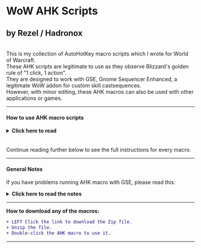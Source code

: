 # WoW AHK Scripts
## by Rezel / Hadronox
<br/>
This is my collection of AutoHotKey macro scripts which I wrote for World of Warcraft.<br/>
These AHK scripts are legitimate to use as they observe Blizzard's golden rule of "1 click, 1 action".<br/>
They are designed to work with GSE, Gnome Sequencer Enhanced, a legitimate WoW addon for custom skill castsequences.<br/>
However, with minor editing, these AHK macros can also be used with other applications or games.

---

#### How to use AHK macro scripts

<p><details>
<summary> <b>Click here to read</b> </summary>
<br/>
1. Download and install AHK. (https://autohotkey.com/download/).
2. Download the AHK macro from the link provided. Alternatively, copy/paste the script code into an empty text file, then rename its extension from `.txt` to `ahk`.
3. Read the instructions provided with each macro to learn how it works.
4. Double-click the new AHK macro to activate it.
</p></details>
<br/>
<br/>
Continue reading further below to see the full instructions for every macro.

---

#### General Notes

If you have problems running AHK macro with GSE, please read this:
<p><details>
<summary> <b>Click here to read the notes</b> </summary>
<br/>
- Every macro has been tested to work properly in WoW, including all modifiers!

- If you want to use the modifier keys listed in your GSE macro, then in WoW you have to unbind the relevent mod keys for the button where your GSE macro is on. If there is a conflict between mod keys in GSE and mod keys in WoW, then WoW keybinds always take priority and your GSE mod key will never trigger. Remember that in WoW by default, `SHIFT` is bound to your second action bar, and `CTRL` is bound to your pet bar. `ALT` is normally not bound.

  - Example:<br/>
If your GSE macro is currently placed on action button 1, and it uses `SHIFT` and `ALT` to cast certain spells, then you need to unbind your `Shift+1` and `Alt+1` in your WoW keybinds.

  - Example:<br/>
Let us assume again that your GSE macro is on action button 1, and it uses `SHIFT` to cast a spell. But in WoW, you discover that you already have `Shift+1` bound to an action button, and this button is EMPTY. If you try to use your GSE macro and press `SHIFT` in this case, you will realise that nothing is happening, since WoW is pressing an EMPTY button.

- If you are using mouse keys, like MB4, to toggle or hold down your AHK macro, you need to unbind any action from those mouse keys in your mouse software, and revert their binds to "Generic", or "Back" and "Forward".

- Please check that you are using the latest updated macro.
</p></details>

---

__How to download any of the macros:__

```diff
+ LEFT Click the link to download the Zip file.
+ Unzip the file.
+ Double-click the AHK macro to use it.
```

---

